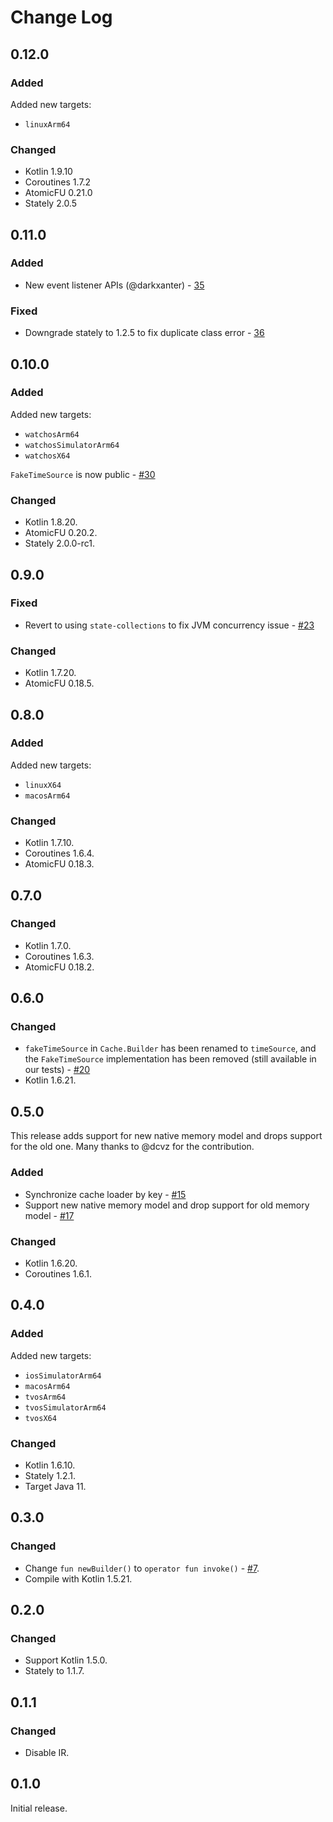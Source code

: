 # Change Log

## 0.12.0

### Added

Added new targets:
- `linuxArm64`

### Changed

- Kotlin 1.9.10
- Coroutines 1.7.2
- AtomicFU 0.21.0
- Stately 2.0.5

## 0.11.0

### Added

- New event listener APIs (@darkxanter) - [35](https://github.com/ReactiveCircus/cache4k/pull/35)

### Fixed

- Downgrade stately to 1.2.5 to fix duplicate class error - [36](https://github.com/ReactiveCircus/cache4k/pull/36)

## 0.10.0

### Added

Added new targets:
- `watchosArm64`
- `watchosSimulatorArm64`
- `watchosX64`

`FakeTimeSource` is now public - [#30](https://github.com/ReactiveCircus/cache4k/pull/30)

### Changed

- Kotlin 1.8.20.
- AtomicFU 0.20.2.
- Stately 2.0.0-rc1.

## 0.9.0

### Fixed

- Revert to using `state-collections` to fix JVM concurrency issue - [#23](https://github.com/ReactiveCircus/cache4k/issues/23)

### Changed

- Kotlin 1.7.20.
- AtomicFU 0.18.5.

## 0.8.0

### Added

Added new targets:
- `linuxX64`
- `macosArm64`

### Changed

- Kotlin 1.7.10.
- Coroutines 1.6.4.
- AtomicFU 0.18.3.

## 0.7.0

### Changed

- Kotlin 1.7.0.
- Coroutines 1.6.3.
- AtomicFU 0.18.2.

## 0.6.0

### Changed

- `fakeTimeSource` in `Cache.Builder` has been renamed to `timeSource`, and the `FakeTimeSource` implementation has been removed (still available in our tests) - [#20](https://github.com/ReactiveCircus/cache4k/pull/20)
- Kotlin 1.6.21.

## 0.5.0

This release adds support for new native memory model and drops support for the old one. Many thanks to @dcvz for the contribution. 

### Added

- Synchronize cache loader by key - [#15](https://github.com/ReactiveCircus/cache4k/pull/15)
- Support new native memory model and drop support for old memory model - [#17](https://github.com/ReactiveCircus/cache4k/pull/17)

### Changed

- Kotlin 1.6.20.
- Coroutines 1.6.1.

## 0.4.0

### Added

Added new targets:
- `iosSimulatorArm64`
- `macosArm64`
- `tvosArm64` 
- `tvosSimulatorArm64`
- `tvosX64`

### Changed

- Kotlin 1.6.10.
- Stately 1.2.1.
- Target Java 11.

## 0.3.0

### Changed

- Change `fun newBuilder()` to `operator fun invoke()` - [#7](https://github.com/ReactiveCircus/cache4k/pull/7).
- Compile with Kotlin 1.5.21.

## 0.2.0

### Changed

- Support Kotlin 1.5.0.
- Stately to 1.1.7.

## 0.1.1

### Changed

- Disable IR.

## 0.1.0

Initial release.
